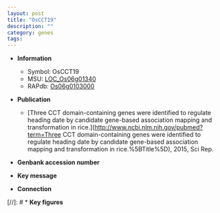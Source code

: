 ```yaml
---
layout: post
title: "OsCCT19"
description: ""
category: genes
tags: 
---
```


* **Information**  
    + Symbol: OsCCT19  
    + MSU: [LOC_Os06g01340](http://rice.uga.edu/cgi-bin/ORF_infopage.cgi?orf=LOC_Os06g01340)  
    + RAPdb: [Os06g0103000](http://rapdb.dna.affrc.go.jp/viewer/gbrowse_details/irgsp1?name=Os06g0103000)  

* **Publication**  
    + [Three CCT domain-containing genes were identified to regulate heading date by candidate gene-based association mapping and transformation in rice.](http://www.ncbi.nlm.nih.gov/pubmed?term=Three CCT domain-containing genes were identified to regulate heading date by candidate gene-based association mapping and transformation in rice.%5BTitle%5D), 2015, Sci Rep.

* **Genbank accession number**  

* **Key message**  

* **Connection**  

[//]: # * **Key figures**  



